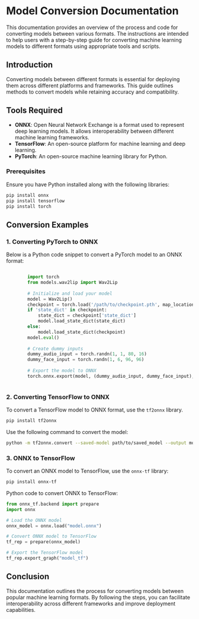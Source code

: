 # Model Conversion Documentation

This documentation provides an overview of the process and code for converting models between various formats. The instructions are intended to help users with a step-by-step guide for converting machine learning models to different formats using appropriate tools and scripts.

## Introduction

Converting models between different formats is essential for deploying them across different platforms and frameworks. This guide outlines methods to convert models while retaining accuracy and compatibility.

## Tools Required

- **ONNX**: Open Neural Network Exchange is a format used to represent deep learning models. It allows interoperability between different machine learning frameworks.
- **TensorFlow**: An open-source platform for machine learning and deep learning.
- **PyTorch**: An open-source machine learning library for Python.

### Prerequisites

Ensure you have Python installed along with the following libraries:

```bash
pip install onnx
pip install tensorflow
pip install torch
```

## Conversion Examples

### 1. Converting PyTorch to ONNX

Below is a Python code snippet to convert a PyTorch model to an ONNX format:

```python

        import torch
        from models.wav2lip import Wav2Lip
        
        # Initialize and load your model
        model = Wav2Lip()
        checkpoint = torch.load('/path/to/checkpoint.pth', map_location='cpu')
        if 'state_dict' in checkpoint:
            state_dict = checkpoint['state_dict']
            model.load_state_dict(state_dict)
        else:
            model.load_state_dict(checkpoint)
        model.eval()
        
        # Create dummy inputs
        dummy_audio_input = torch.randn(1, 1, 80, 16)
        dummy_face_input = torch.randn(1, 6, 96, 96)
        
        # Export the model to ONNX
        torch.onnx.export(model, (dummy_audio_input, dummy_face_input), 'wav2lip.onnx')
                    
```

### 2. Converting TensorFlow to ONNX

To convert a TensorFlow model to ONNX format, use the `tf2onnx` library.

```bash
pip install tf2onnx
```

Use the following command to convert the model:

```bash
python -m tf2onnx.convert --saved-model path/to/saved_model --output model.onnx
```

### 3. ONNX to TensorFlow

To convert an ONNX model to TensorFlow, use the `onnx-tf` library:

```bash
pip install onnx-tf
```

Python code to convert ONNX to TensorFlow:

```python
from onnx_tf.backend import prepare
import onnx

# Load the ONNX model
onnx_model = onnx.load("model.onnx")

# Convert ONNX model to TensorFlow
tf_rep = prepare(onnx_model)

# Export the TensorFlow model
tf_rep.export_graph("model_tf")
```

## Conclusion

This documentation outlines the process for converting models between popular machine learning formats. By following the steps, you can facilitate interoperability across different frameworks and improve deployment capabilities.

